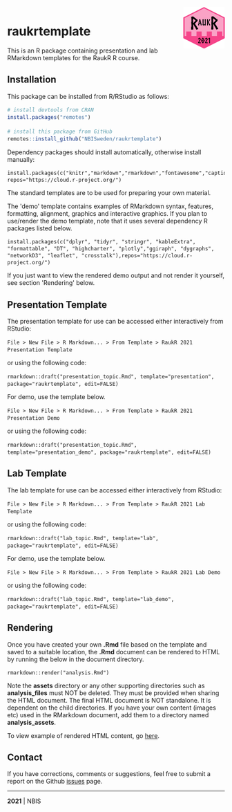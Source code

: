 
<img src="docs/assets/logo.svg" align="right" width="96" height="96">

# raukrtemplate

This is an R package containing presentation and lab RMarkdown templates for the RaukR R course.

## Installation  

This package can be installed from R/RStudio as follows:

```r
# install devtools from CRAN
install.packages("remotes")

# install this package from GitHub
remotes::install_github("NBISweden/raukrtemplate")
```

Dependency packages should install automatically, otherwise install manually:

```
install.packages(c("knitr","markdown","rmarkdown","fontawesome","captioner","bookdown","xaringan"), repos="https://cloud.r-project.org/")
```

The standard templates are to be used for preparing your own material.

The 'demo' template contains examples of RMarkdown syntax, features, formatting, alignment, graphics and interactive graphics. If you plan to use/render the demo template, note that it uses several dependency R packages listed below.

```
install.packages(c("dplyr", "tidyr", "stringr", "kableExtra",
"formattable", "DT", "highcharter", "plotly","ggiraph", "dygraphs",
"networkD3", "leaflet", "crosstalk"),repos="https://cloud.r-project.org/")
```

If you just want to view the rendered demo output and not render it yourself, see section 'Rendering' below.

## Presentation Template  

The presentation template for use can be accessed either interactively from RStudio:

`File > New File > R Markdown... > From Template > RaukR 2021 Presentation Template`

or using the following code:

`rmarkdown::draft("presentation_topic.Rmd", template="presentation", package="raukrtemplate", edit=FALSE)`

For demo, use the template below.

`File > New File > R Markdown... > From Template > RaukR 2021 Presentation Demo`

or using the following code:

`rmarkdown::draft("presentation_topic.Rmd", template="presentation_demo", package="raukrtemplate", edit=FALSE)`

## Lab Template  

The lab template for use can be accessed either interactively from RStudio:

`File > New File > R Markdown... > From Template > RaukR 2021 Lab Template`

or using the following code:

`rmarkdown::draft("lab_topic.Rmd", template="lab", package="raukrtemplate", edit=FALSE)`

For demo, use the template below.

`File > New File > R Markdown... > From Template > RaukR 2021 Lab Demo`

or using the following code:

`rmarkdown::draft("lab_topic.Rmd", template="lab_demo", package="raukrtemplate", edit=FALSE)`

## Rendering

Once you have created your own **.Rmd** file based on the template and saved to a suitable location, the **.Rmd** document can be rendered to HTML by running the below in the document directory.

```
rmarkdown::render("analysis.Rmd")
```

Note the **assets** directory or any other supporting directories such as **analysis_files** must NOT be deleted. They must be provided when sharing the HTML document. The final HTML document is NOT standalone. It is dependent on the child directories. If you have your own content (images etc) used in the RMarkdown document, add them to a directory named **analysis_assets**.

To view example of rendered HTML content, go [here](https://NBISweden.github.io/raukrtemplate/).

## Contact

If you have corrections, comments or suggestions, feel free to submit a report on the Github [issues](../../issues/) page.  

---

**2021** | NBIS
